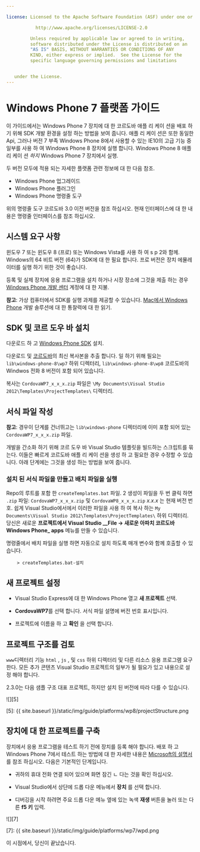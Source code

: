```yaml
---

license: Licensed to the Apache Software Foundation (ASF) under one or more contributor license agreements. See the NOTICE file distributed with this work for additional information regarding copyright ownership. The ASF licenses this file to you under the Apache License, Version 2.0 (the "License"); you may not use this file except in compliance with the License. You may obtain a copy of the License at

           http://www.apache.org/licenses/LICENSE-2.0

         Unless required by applicable law or agreed to in writing,
         software distributed under the License is distributed on an
         "AS IS" BASIS, WITHOUT WARRANTIES OR CONDITIONS OF ANY
         KIND, either express or implied.  See the License for the
         specific language governing permissions and limitations


   under the License.
---
```


# Windows Phone 7 플랫폼 가이드

이 가이드에서는 Windows Phone 7 장치에 대 한 코르도바 애플 리 케이 션을 배포 하기 위해 SDK 개발 환경을 설정 하는 방법을 보여 줍니다. 애플 리 케이 션은 또한 동일한 Api, 그러나 버전 7 부족 Windows Phone 8에서 사용할 수 있는 IE10의 고급 기능 중 일부를 사용 하 여 Windows Phone 8 장치에 실행 합니다. Windows Phone 8 애플 리 케이 션 *하지* Windows Phone 7 장치에서 실행.

두 버전 모두에 적용 되는 자세한 플랫폼 관련 정보에 대 한 다음 참조.

*   Windows Phone 업그레이드
*   Windows Phone 플러그인
*   Windows Phone 명령줄 도구

위의 명령줄 도구 코르도바 3.0 이전 버전을 참조 하십시오. 현재 인터페이스에 대 한 내용은 명령줄 인터페이스를 참조 하십시오.

## 시스템 요구 사항

윈도우 7 또는 윈도우 8 (프로) 또는 Windows Vista를 사용 하 여 s p 2와 함께. Windows의 64 비트 버전 (64)가 SDK에 대 한 필요 합니다. 프로 버전은 장치 에뮬레이터를 실행 하기 위한 것이 좋습니다.

등록 및 실제 장치에 응용 프로그램을 설치 하거나 시장 장소에 그것을 제출 하는 경우 [Windows Phone 개발 센터][1] 계정에 대 한 지불.

 [1]: http://dev.windowsphone.com/en-us/publish

**참고**: 가상 컴퓨터에서 SDK를 실행 과제를 제공할 수 있습니다. [Mac에서 Windows Phone][2] 개발 솔루션에 대 한 통찰력에 대 한 읽기.

 [2]: http://aka.ms/BuildaWP8apponaMac

## SDK 및 코르 도우 바 설치

다운로드 하 고 [Windows Phone SDK][3] 설치.

 [3]: http://www.microsoft.com/download/en/details.aspx?displaylang=en&id=27570/

다운로드 및 [코르도바][4]의 최신 복사본을 추출 합니다. 일 하기 위해 필요는 `lib\windows-phone-8\wp7` 하위 디렉터리, `lib\windows-phone-8\wp8` 코르도바의 Windwos 전화 8 버전이 포함 되어 있습니다.

 [4]: http://phonegap.com/download

복사는 `CordovaWP7_x_x_x.zip` 파일은 `\My Documents\Visual
Studio 2012\Templates\ProjectTemplates\` 디렉터리.

## 서식 파일 작성

**참고**: 경우이 단계를 건너뛰고는 `lib\windows-phone` 디렉터리에 이미 포함 되어 있는 `CordovaWP7_x_x_x.zip` 파일.

개발을 간소화 하기 위해 코르 도우 바 Visual Studio 템플릿을 빌드하는 스크립트를 묶는다. 이들은 빠르게 코르도바 애플 리 케이 션을 생성 하 고 필요한 경우 수정할 수 있습니다. 아래 단계에는 그것을 생성 하는 방법을 보여 줍니다.

### 설치 된 서식 파일을 만들고 배치 파일을 실행

Repo의 루트를 포함 한 `createTemplates.bat` 파일. 2 생성이 파일을 두 번 클릭 하면 `.zip` 파일: `CordovaWP7_x_x_x.zip` 및 `CordovaWP8_x_x_x.zip` *x.x.x* 는 현재 버전 번호. 쉽게 Visual Studio에서에서 이러한 파일을 사용 하 여 복사 하는 `My Documents\Visual Studio
2012\Templates\ProjectTemplates\` 하위 디렉터리. 당신은 새로운 **프로젝트에서 Visual Studio _\_File → 새로운 아파치 코르도바 Windows Phone\_ apps** 메뉴를 만들 수 있습니다.

명령줄에서 배치 파일을 실행 하면 자동으로 설치 하도록 매개 변수와 함께 호출할 수 있습니다.

        > createTemplates.bat-설치


## 새 프로젝트 설정

*   Visual Studio Express에 대 한 Windows Phone 열고 **새 프로젝트** 선택.

*   **CordovaWP7**를 선택 합니다. 서식 파일 설명에 버전 번호 표시입니다.

*   프로젝트에 이름을 하 고 **확인** 을 선택 합니다.

## 프로젝트 구조를 검토

`www`디렉터리 기능 `html` , `js` , 및 `css` 하위 디렉터리 및 다른 리소스 응용 프로그램 요구 한다. 모든 추가 콘텐츠 Visual Studio 프로젝트의 일부가 될 필요가 있고 내용으로 설정 해야 합니다.

2.3.0는 다음 샘플 구조 대표 프로젝트, 하지만 설치 된 버전에 따라 다를 수 있습니다.

![][5]

 [5]: {{ site.baseurl }}/static/img/guide/platforms/wp8/projectStructure.png

## 장치에 대 한 프로젝트를 구축

장치에서 응용 프로그램을 테스트 하기 전에 장치를 등록 해야 합니다. 배포 하 고 Windows Phone 7에서 테스트 하는 방법에 대 한 자세한 내용은 [Microsoft의 설명서][6] 를 참조 하십시오. 다음은 기본적인 단계입니다.

 [6]: http://msdn.microsoft.com/en-us/library/windowsphone/develop/ff402565(v=vs.105).aspx

*   귀하의 휴대 전화 연결 되어 있으며 화면 잠긴 ㄴ 다는 것을 확인 하십시오.

*   Visual Studio에서 상단에 드롭 다운 메뉴에서 **장치** 를 선택 합니다.

*   디버깅을 시작 하려면 주요 드롭 다운 메뉴 옆에 있는 녹색 **재생** 버튼을 눌러 또는 다른 **f5 키** 입력.

![][7]

 [7]: {{ site.baseurl }}/static/img/guide/platforms/wp7/wpd.png

이 시점에서, 당신이 끝났습니다.
